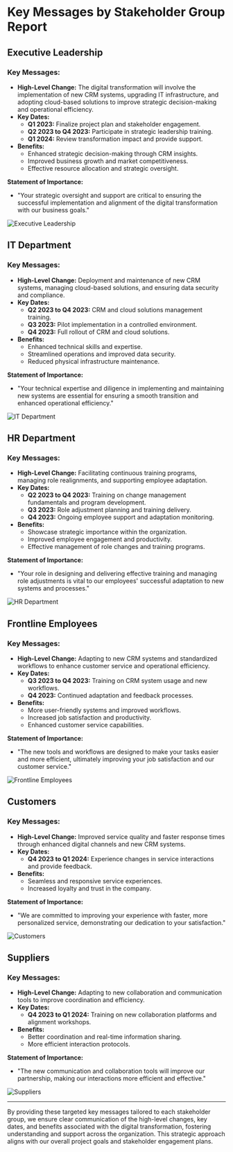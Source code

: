 # Key Messages by Stakeholder Group Report

## Executive Leadership
### Key Messages:
- **High-Level Change:** The digital transformation will involve the implementation of new CRM systems, upgrading IT infrastructure, and adopting cloud-based solutions to improve strategic decision-making and operational efficiency.
- **Key Dates:** 
  - **Q1 2023:** Finalize project plan and stakeholder engagement.
  - **Q2 2023 to Q4 2023:** Participate in strategic leadership training.
  - **Q1 2024:** Review transformation impact and provide support.
- **Benefits:**
  - Enhanced strategic decision-making through CRM insights.
  - Improved business growth and market competitiveness.
  - Effective resource allocation and strategic oversight.

**Statement of Importance:**
- "Your strategic oversight and support are critical to ensuring the successful implementation and alignment of the digital transformation with our business goals."

![Executive Leadership](https://example.com/executive_leadership_image.jpg)


## IT Department
### Key Messages:
- **High-Level Change:** Deployment and maintenance of new CRM systems, managing cloud-based solutions, and ensuring data security and compliance.
- **Key Dates:** 
  - **Q2 2023 to Q4 2023:** CRM and cloud solutions management training.
  - **Q3 2023:** Pilot implementation in a controlled environment.
  - **Q4 2023:** Full rollout of CRM and cloud solutions.
- **Benefits:**
  - Enhanced technical skills and expertise.
  - Streamlined operations and improved data security.
  - Reduced physical infrastructure maintenance.

**Statement of Importance:**
- "Your technical expertise and diligence in implementing and maintaining new systems are essential for ensuring a smooth transition and enhanced operational efficiency."

![IT Department](https://example.com/it_department_image.jpg)


## HR Department
### Key Messages:
- **High-Level Change:** Facilitating continuous training programs, managing role realignments, and supporting employee adaptation.
- **Key Dates:**
  - **Q2 2023 to Q4 2023:** Training on change management fundamentals and program development.
  - **Q3 2023:** Role adjustment planning and training delivery.
  - **Q4 2023:** Ongoing employee support and adaptation monitoring.
- **Benefits:**
  - Showcase strategic importance within the organization.
  - Improved employee engagement and productivity.
  - Effective management of role changes and training programs.

**Statement of Importance:**
- "Your role in designing and delivering effective training and managing role adjustments is vital to our employees' successful adaptation to new systems and processes."

![HR Department](https://example.com/hr_department_image.jpg)


## Frontline Employees
### Key Messages:
- **High-Level Change:** Adapting to new CRM systems and standardized workflows to enhance customer service and operational efficiency.
- **Key Dates:**
  - **Q3 2023 to Q4 2023:** Training on CRM system usage and new workflows.
  - **Q4 2023:** Continued adaptation and feedback processes.
- **Benefits:**
  - More user-friendly systems and improved workflows.
  - Increased job satisfaction and productivity.
  - Enhanced customer service capabilities.

**Statement of Importance:**
- "The new tools and workflows are designed to make your tasks easier and more efficient, ultimately improving your job satisfaction and our customer service."

![Frontline Employees](https://example.com/frontline_employees_image.jpg)


## Customers
### Key Messages:
- **High-Level Change:** Improved service quality and faster response times through enhanced digital channels and new CRM systems.
- **Key Dates:**
  - **Q4 2023 to Q1 2024:** Experience changes in service interactions and provide feedback.
- **Benefits:**
  - Seamless and responsive service experiences.
  - Increased loyalty and trust in the company.

**Statement of Importance:**
- "We are committed to improving your experience with faster, more personalized service, demonstrating our dedication to your satisfaction."

![Customers](https://example.com/customers_image.jpg)


## Suppliers
### Key Messages:
- **High-Level Change:** Adapting to new collaboration and communication tools to improve coordination and efficiency.
- **Key Dates:**
  - **Q4 2023 to Q1 2024:** Training on new collaboration platforms and alignment workshops.
- **Benefits:**
  - Better coordination and real-time information sharing.
  - More efficient interaction protocols.

**Statement of Importance:**
- "The new communication and collaboration tools will improve our partnership, making our interactions more efficient and effective."

![Suppliers](https://example.com/suppliers_image.jpg)

---

By providing these targeted key messages tailored to each stakeholder group, we ensure clear communication of the high-level changes, key dates, and benefits associated with the digital transformation, fostering understanding and support across the organization. This strategic approach aligns with our overall project goals and stakeholder engagement plans.
